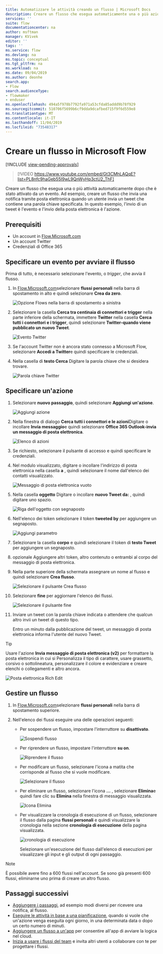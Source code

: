 ```yaml
---
title: Automatizzare le attività creando un flusso | Microsoft Docs
description: Creare un flusso che esegua automaticamente una o più azioni, ad esempio l'invio di messaggi di posta elettronica, quando si verificano eventi come quelli che aggiungono una riga a un elenco di SharePoint.
services: ''
suite: flow
documentationcenter: na
author: msftman
manager: KVivek
editor: ''
tags: ''
ms.service: flow
ms.devlang: na
ms.topic: conceptual
ms.tgt_pltfrm: na
ms.workload: na
ms.date: 09/04/2019
ms.author: deonhe
search.app:
- Flow
search.audienceType:
- flowmaker
- enduser
ms.openlocfilehash: 494a5f978b7792fa971a53cfda85addd9b78f929
ms.sourcegitcommit: 510706f5699b6cf9dda9dcafbed715f9f6d559e8
ms.translationtype: MT
ms.contentlocale: it-IT
ms.lasthandoff: 11/04/2019
ms.locfileid: "73548317"
---
```

# <a name="create-a-flow-in-microsoft-flow"></a>Creare un flusso in Microsoft Flow
[!INCLUDE [view-pending-approvals](includes/cc-rebrand.md)]

> [!VIDEO https://www.youtube.com/embed/Gt3CMhLAQqE?list=PL8nfc9haGeb55I9wL9QnWyHp3ctU2_ThF]

Creare un flusso che esegua una o più attività automaticamente dopo che è stato attivato da un evento. Ad esempio, creare un flusso che invia una notifica tramite posta elettronica quando un utente invia un tweet che contiene una parola chiave specificata. In questo esempio, l'invio di un tweet è l'evento e l'invio della posta elettronica è l'azione.

## <a name="prerequisites"></a>Prerequisiti

* Un account in [Flow.Microsoft.com](https://flow.microsoft.com)
* Un account Twitter
* Credenziali di Office 365

## <a name="specify-an-event-to-start-the-flow"></a>Specificare un evento per avviare il flusso

Prima di tutto, è necessario selezionare l'evento, o *trigger*, che avvia il flusso.

1. In [Flow.Microsoft.com](https://flow.microsoft.com)selezionare **flussi personali** nella barra di spostamento in alto e quindi selezionare **Crea da zero**.

    ![Opzione Flows nella barra di spostamento a sinistra](./media/get-started-logic-flow/create-logic-flow.png)
1. Selezionare la casella **Cerca tra centinaia di connettori e trigger** nella parte inferiore della schermata, immettere **Twitter** nella casella **Cerca tutti i connettori e i trigger**, quindi selezionare **Twitter-quando viene pubblicato un nuovo Tweet**.

    ![Evento Twitter](./media/get-started-logic-flow/twitter-search.png)

1. Se l'account Twitter non è ancora stato connesso a Microsoft Flow, selezionare **Accedi a Twitter**e quindi specificare le credenziali.

1. Nella casella di **testo Cerca** Digitare la parola chiave che si desidera trovare.

    ![Parola chiave Twitter](./media/get-started-logic-flow/twitter-keyword.png)

## <a name="specify-an-action"></a>Specificare un'azione

1. Selezionare **nuovo passaggio**, quindi selezionare **Aggiungi un'azione**.

    ![Aggiungi azione](./media/get-started-logic-flow/add-action-icon.png)

1. Nella finestra di dialogo **Cerca tutti i connettori e le azioni**Digitare o incollare **Invia messaggio**e quindi selezionare **Office 365 Outlook-invia un messaggio di posta elettronica**.

    ![Elenco di azioni](./media/get-started-logic-flow/send-email.png)

1. Se richiesto, selezionare il pulsante di accesso e quindi specificare le credenziali.

1. Nel modulo visualizzato, digitare o incollare l'indirizzo di posta elettronica nella casella **a** , quindi selezionare il nome dall'elenco dei contatti visualizzato.

    ![Messaggio di posta elettronica vuoto](./media/get-started-logic-flow/blank-email.png)
1. Nella casella **oggetto** Digitare o incollare **nuovo Tweet da:** , quindi digitare uno spazio.

    ![Riga dell'oggetto con segnaposto](./media/get-started-logic-flow/message-token.png)
1. Nell'elenco dei token selezionare il token **tweeted by** per aggiungere un segnaposto.

    ![Aggiungi parametro](./media/get-started-logic-flow/add-parameter.png)
1. Selezionare la casella **corpo** e quindi selezionare il token di **testo Tweet** per aggiungere un segnaposto.
1. opzionale Aggiungere altri token, altro contenuto o entrambi al corpo del messaggio di posta elettronica.
1. Nella parte superiore della schermata assegnare un nome al flusso e quindi selezionare **Crea flusso**.

    ![Selezionare il pulsante Crea flusso](./media/get-started-logic-flow/create-button.png)
1. Selezionare **fine** per aggiornare l'elenco dei flussi.

     ![Selezionare il pulsante fine](./media/get-started-logic-flow/done-button.png)
1. Inviare un tweet con la parola chiave indicata o attendere che qualcun altro invii un tweet di questo tipo.

     Entro un minuto dalla pubblicazione del tweet, un messaggio di posta elettronica informa l'utente del nuovo Tweet.

> [!TIP]
> Usare l'azione **Invia messaggio di posta elettronica (v2)** per formattare la posta elettronica in cui si Personalizza il tipo di carattere, usare grassetto, corsivo o sottolineatura, personalizzare il colore e evidenziare e creare elenchi o collegamenti e altro ancora.

![Posta elettronica Rich Edit](media/get-started-logic-flow/email-rich-text.png)

## <a name="manage-a-flow"></a>Gestire un flusso

1. In [Flow.Microsoft.com](https://flow.microsoft.com)selezionare **flussi personali** nella barra di spostamento superiore.
1. Nell'elenco dei flussi eseguire una delle operazioni seguenti:

   * Per sospendere un flusso, impostare l'interruttore su **disattivato**.

       ![Sospendi flusso](./media/get-started-logic-flow/pause-flow.png)
   * Per riprendere un flusso, impostare l'interruttore **su on**.

       ![Riprendere il flusso](./media/get-started-logic-flow/resume-flow.png)
   * Per modificare un flusso, selezionare l'icona a matita che corrisponde al flusso che si vuole modificare.

       ![Selezionare il flusso](./media/get-started-logic-flow/select-flow.png)
   * Per eliminare un flusso, selezionare l'icona **...** , selezionare **Elimina**e quindi fare clic su **Elimina** nella finestra di messaggio visualizzata.

       ![Icona Elimina](./media/get-started-logic-flow/delete-icon.png)
   * Per visualizzare la cronologia di esecuzione di un flusso, selezionare il flusso dalla pagina **flussi personali** e quindi visualizzare la cronologia nella sezione **cronologia di esecuzione** della pagina visualizzata.

       ![cronologia di esecuzione](./media/get-started-logic-flow/run-history.png)

     Selezionare un'esecuzione del flusso dall'elenco di esecuzioni per visualizzare gli input e gli output di ogni passaggio.

> [!NOTE]
> È possibile avere fino a 600 flussi nell'account. Se sono già presenti 600 flussi, eliminarne uno prima di creare un altro flusso.
>
>

## <a name="next-steps"></a>Passaggi successivi

* [Aggiungere i passaggi](multi-step-logic-flow.md), ad esempio modi diversi per ricevere una notifica, al flusso.
* [Eseguire le attività in base a una pianificazione](run-scheduled-tasks.md), quando si vuole che un'azione venga eseguita ogni giorno, in una determinata data o dopo un certo numero di minuti.
* [Aggiungere un flusso a un'app](https://powerapps.microsoft.com/tutorials/using-logic-flows/) per consentire all'app di avviare la logica nel cloud.
* [Inizia a usare i flussi del team](create-team-flows.md) e invita altri utenti a collaborare con te per progettare i flussi.
